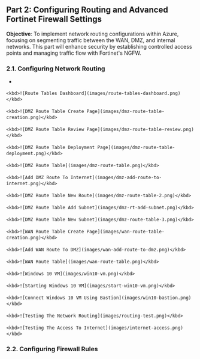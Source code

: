 ## Part 2: Configuring Routing and Advanced Fortinet Firewall Settings  
**Objective**: To implement network routing configurations within Azure, focusing on segmenting traffic between the WAN, DMZ, and internal networks. This part will enhance security by establishing controlled access points and managing traffic flow with Fortinet's NGFW.  
### 2.1. Configuring Network Routing  
  - 
      
    <kbd>![Route Tables Dashboard](images/route-tables-dashboard.png)</kbd>  
  
    <kbd>![DMZ Route Table Create Page](images/dmz-route-table-creation.png)</kbd>  
    
    <kbd>![DMZ Route Table Review Page](images/dmz-route-table-review.png)</kbd>  

    <kbd>![DMZ Route Table Deployment Page](images/dmz-route-table-deployment.png)</kbd>  

    <kbd>![DMZ Route Table](images/dmz-route-table.png)</kbd>  

    <kbd>![Add DMZ Route To Internet](images/dmz-add-route-to-internet.png)</kbd>  

    <kbd>![DMZ Route Table New Route](images/dmz-route-table-2.png)</kbd>  

    <kbd>![DMZ Route Table Add Subnet](images/dmz-rt-add-subnet.png)</kbd>  

    <kbd>![DMZ Route Table New Subnet](images/dmz-route-table-3.png)</kbd>  

    <kbd>![WAN Route Table Create Page](images/wan-route-table-creation.png)</kbd>  

    <kbd>![Add WAN Route To DMZ](images/wan-add-route-to-dmz.png)</kbd>  

    <kbd>![WAN Route Table](images/wan-route-table.png)</kbd>  

    <kbd>![Windows 10 VM](images/win10-vm.png)</kbd>

    <kbd>![Starting Windows 10 VM](images/start-win10-vm.png)</kbd>  

    <kbd>![Connect Windows 10 VM Using Bastion](images/win10-bastion.png)</kbd>  

    <kbd>![Testing The Network Routing](images/routing-test.png)</kbd>  

    <kbd>![Testing The Access To Internet](images/internet-access.png)</kbd>
    
### 2.2. Configuring Firewall Rules
